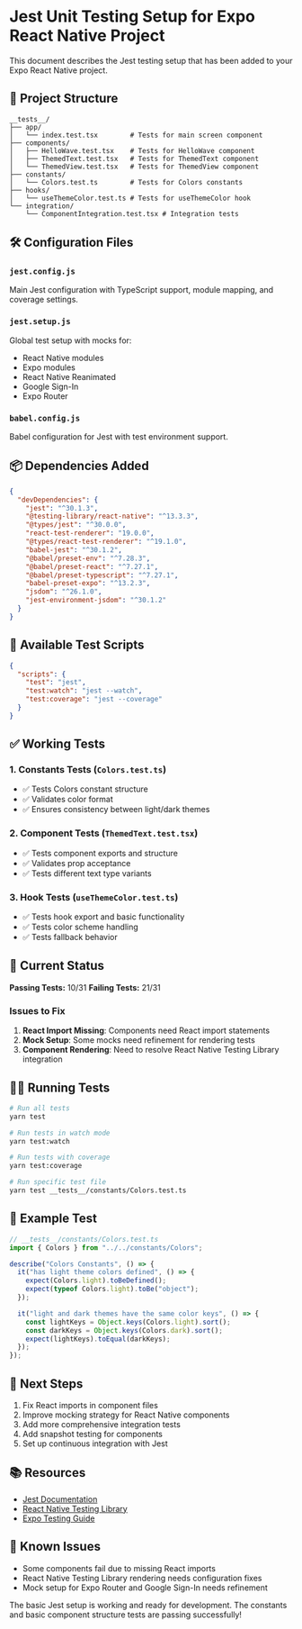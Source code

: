 # Jest Unit Testing Setup for Expo React Native Project

This document describes the Jest testing setup that has been added to your Expo React Native project.

## 📁 Project Structure

```
__tests__/
├── app/
│   └── index.test.tsx        # Tests for main screen component
├── components/
│   ├── HelloWave.test.tsx    # Tests for HelloWave component
│   ├── ThemedText.test.tsx   # Tests for ThemedText component
│   └── ThemedView.test.tsx   # Tests for ThemedView component
├── constants/
│   └── Colors.test.ts        # Tests for Colors constants
├── hooks/
│   └── useThemeColor.test.ts # Tests for useThemeColor hook
└── integration/
    └── ComponentIntegration.test.tsx # Integration tests
```

## 🛠 Configuration Files

### `jest.config.js`

Main Jest configuration with TypeScript support, module mapping, and coverage settings.

### `jest.setup.js`

Global test setup with mocks for:

- React Native modules
- Expo modules
- React Native Reanimated
- Google Sign-In
- Expo Router

### `babel.config.js`

Babel configuration for Jest with test environment support.

## 📦 Dependencies Added

```json
{
  "devDependencies": {
    "jest": "^30.1.3",
    "@testing-library/react-native": "^13.3.3",
    "@types/jest": "^30.0.0",
    "react-test-renderer": "19.0.0",
    "@types/react-test-renderer": "^19.1.0",
    "babel-jest": "^30.1.2",
    "@babel/preset-env": "^7.28.3",
    "@babel/preset-react": "^7.27.1",
    "@babel/preset-typescript": "^7.27.1",
    "babel-preset-expo": "^13.2.3",
    "jsdom": "^26.1.0",
    "jest-environment-jsdom": "^30.1.2"
  }
}
```

## 🚀 Available Test Scripts

```json
{
  "scripts": {
    "test": "jest",
    "test:watch": "jest --watch",
    "test:coverage": "jest --coverage"
  }
}
```

## ✅ Working Tests

### 1. Constants Tests (`Colors.test.ts`)

- ✅ Tests Colors constant structure
- ✅ Validates color format
- ✅ Ensures consistency between light/dark themes

### 2. Component Tests (`ThemedText.test.tsx`)

- ✅ Tests component exports and structure
- ✅ Validates prop acceptance
- ✅ Tests different text type variants

### 3. Hook Tests (`useThemeColor.test.ts`)

- ✅ Tests hook export and basic functionality
- ✅ Tests color scheme handling
- ✅ Tests fallback behavior

## 🔧 Current Status

**Passing Tests:** 10/31
**Failing Tests:** 21/31

### Issues to Fix

1. **React Import Missing**: Components need React import statements
2. **Mock Setup**: Some mocks need refinement for rendering tests
3. **Component Rendering**: Need to resolve React Native Testing Library integration

## 🏃‍♂️ Running Tests

```bash
# Run all tests
yarn test

# Run tests in watch mode
yarn test:watch

# Run tests with coverage
yarn test:coverage

# Run specific test file
yarn test __tests__/constants/Colors.test.ts
```

## 📝 Example Test

```typescript
// __tests__/constants/Colors.test.ts
import { Colors } from "../../constants/Colors";

describe("Colors Constants", () => {
  it("has light theme colors defined", () => {
    expect(Colors.light).toBeDefined();
    expect(typeof Colors.light).toBe("object");
  });

  it("light and dark themes have the same color keys", () => {
    const lightKeys = Object.keys(Colors.light).sort();
    const darkKeys = Object.keys(Colors.dark).sort();
    expect(lightKeys).toEqual(darkKeys);
  });
});
```

## 🎯 Next Steps

1. Fix React imports in component files
2. Improve mocking strategy for React Native components
3. Add more comprehensive integration tests
4. Add snapshot testing for components
5. Set up continuous integration with Jest

## 📚 Resources

- [Jest Documentation](https://jestjs.io/docs/getting-started)
- [React Native Testing Library](https://callstack.github.io/react-native-testing-library/)
- [Expo Testing Guide](https://docs.expo.dev/develop/unit-testing/)

## 🚨 Known Issues

- Some components fail due to missing React imports
- React Native Testing Library rendering needs configuration fixes
- Mock setup for Expo Router and Google Sign-In needs refinement

The basic Jest setup is working and ready for development. The constants and basic component structure tests are passing successfully!
